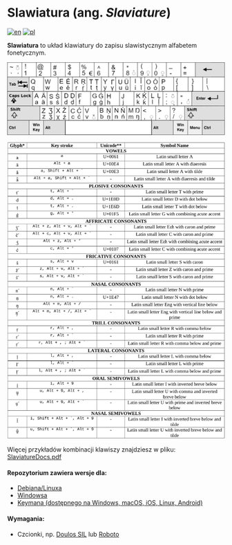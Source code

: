 # Slawiatura (ang. *Slaviature*)

[![en](https://img.shields.io/badge/lang-en-blue.svg)](https://github.com/IS-UMK/Slaviature/blob/master/README.md)
[![pl](https://img.shields.io/badge/lang-pl-red.svg)](https://github.com/IS-UMK/Slaviature/blob/master/README_pl.md)

**Slawiatura** to układ klawiatury do zapisu slawistycznym alfabetem fonetycznym. 

![slaviature](slaviature.png)

![slaviature_docs.png](slaviature_docs.png)

Więcej przykładów kombinacji klawiszy znajdziesz w pliku: [SlaviatureDocs.pdf](keyman/extras/SlaviatureDocs.pdf)

#### Repozytorium zawiera wersje dla:

- [Debiana/Linuxa](linux/README_pl.md)
- [Windowsa](windows/README_pl.md)
- [Keymana (dostępnego na Windows, macOS, iOS, Linux, Android)](keyman/README_pl.md)

#### Wymagania:

- Czcionki, np. [Doulos SIL](https://software.sil.org/doulos/) lub [Roboto](https://fonts.google.com/specimen/Roboto)
